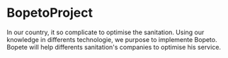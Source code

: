 # BopetoProject
In our country, it so complicate to optimise the sanitation. Using our knowledge in differents technologie, we purpose to implemente Bopeto. Bopete will help differents sanitation's companies to optimise his service.

